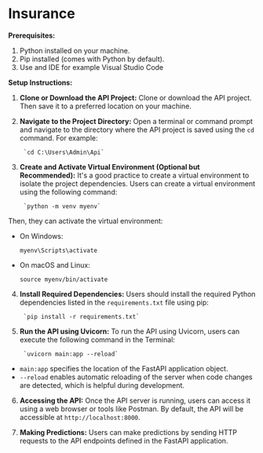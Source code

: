# Insurance

**Prerequisites:**
1. Python installed on your machine.
2. Pip installed (comes with Python by default).
3. Use and IDE for example Visual Studio Code

**Setup Instructions:**

1. **Clone or Download the API Project:**
   Clone or download the API project.
   Then save it to a preferred location on your machine.

2. **Navigate to the Project Directory:**
   Open a terminal or command prompt and navigate to the directory where the API project is saved using the `cd` command. For example:

        `cd C:\Users\Admin\Api`


3. **Create and Activate Virtual Environment (Optional but Recommended):**
It's a good practice to create a virtual environment to isolate the project dependencies. Users can create a virtual environment using the following command:

        `python -m venv myenv`

Then, they can activate the virtual environment:
- On Windows:
  ```
  myenv\Scripts\activate
  ```
- On macOS and Linux:
  ```
  source myenv/bin/activate
  ```

4. **Install Required Dependencies:**
Users should install the required Python dependencies listed in the `requirements.txt` file using pip:

        `pip install -r requirements.txt`

5. **Run the API using Uvicorn:**
To run the API using Uvicorn, users can execute the following command in the Terminal:

        `uvicorn main:app --reload`

- `main:app` specifies the location of the FastAPI application object.
- `--reload` enables automatic reloading of the server when code changes are detected, which is helpful during development.

6. **Accessing the API:**
Once the API server is running, users can access it using a web browser or tools like Postman. By default, the API will be accessible at `http://localhost:8000`.

7. **Making Predictions:**
Users can make predictions by sending HTTP requests to the API endpoints defined in the FastAPI application. 




